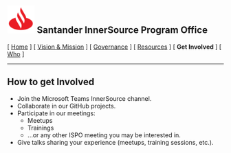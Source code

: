 <h2> <img alt="Santander" src="/assets/img/santander.png" width="64" height="64"> Santander InnerSource Program Office </h2>

[ [Home](/README.md) ] [ [Vision & Mission](/doc/vision-and-mission.md) ] [ [Governance](/doc/governance.md) ] [ [Resources](/doc/resources.md) ] [ **Get Involved** ] [ [Who](/doc/who.md) ]

---

## How to get Involved
* Join the Microsoft Teams InnerSource channel.
* Collaborate in our GitHub projects.
* Participate in our meetings:
  - Meetups
  - Trainings
  - ...or any other ISPO meeting you may be interested in.
* Give talks sharing your experience (meetups, training sessions, etc.).
